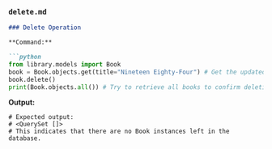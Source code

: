 ### `delete.md`

````markdown
### Delete Operation

**Command:**

```python
from library.models import Book
book = Book.objects.get(title="Nineteen Eighty-Four") # Get the updated book
book.delete()
print(Book.objects.all()) # Try to retrieve all books to confirm deletion
````

**Output:**

```
# Expected output:
# <QuerySet []>
# This indicates that there are no Book instances left in the database.
```
